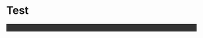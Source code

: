 # Test
<!DOCTYPE html>
<html lang="en">
<head>
<meta charset="UTF-8">
<meta name="viewport" content="width=device-width, initial-scale=1.0">
<title>Dynamic Top Menu</title>
<style>
  /* Add your CSS styles for the menu here */
  ul.navbar {
    list-style: none;
    display: flex;
    background-color: #333;
    padding: 10px;
  }
  ul.navbar li {
    margin-right: 20px;
  }
  ul.navbar li a {
    color: white;
    text-decoration: none;
  }
</style>
</head>
<body>
  <ul class="navbar">
    <script>
      const navbar = [
        { name: 'Home', id: 'home' },
        { name: 'About', id: 'about' },
        {
          name: 'Our Products',
          id: 'product',
          child: [
            { name: 'Product 1', id: 'p1' },
            { name: 'Product 2', id: 'p2' },
            { name: 'Product 3', id: 'p3' },
            { name: 'Product 4', id: 'p4' },
          ],
        },
        { name: 'Contact Us', id: 'contact' },
      ];

      const menuContainer = document.querySelector('.navbar');

      navbar.forEach(item => {
        const listItem = document.createElement('li');
        const link = document.createElement('a');
        link.href = `#${item.id}`;
        link.textContent = item.name;
        listItem.appendChild(link);

        if (item.child) {
          const subMenu = document.createElement('ul');
          item.child.forEach(childItem => {
            const subListItem = document.createElement('li');
            const subLink = document.createElement('a');
            subLink.href = `#${childItem.id}`;
            subLink.textContent = childItem.name;
            subListItem.appendChild(subLink);
            subMenu.appendChild(subListItem);
          });
          listItem.appendChild(subMenu);
        }

        menuContainer.appendChild(listItem);
      });
    </script>
  </ul>
</body>
</html>
